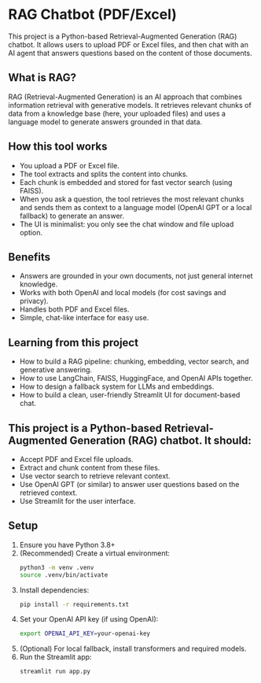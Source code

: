 
# RAG Chatbot (PDF/Excel)

This project is a Python-based Retrieval-Augmented Generation (RAG) chatbot. It allows users to upload PDF or Excel files, and then chat with an AI agent that answers questions based on the content of those documents.

## What is RAG?
RAG (Retrieval-Augmented Generation) is an AI approach that combines information retrieval with generative models. It retrieves relevant chunks of data from a knowledge base (here, your uploaded files) and uses a language model to generate answers grounded in that data.

## How this tool works
- You upload a PDF or Excel file.
- The tool extracts and splits the content into chunks.
- Each chunk is embedded and stored for fast vector search (using FAISS).
- When you ask a question, the tool retrieves the most relevant chunks and sends them as context to a language model (OpenAI GPT or a local fallback) to generate an answer.
- The UI is minimalist: you only see the chat window and file upload option.

## Benefits
- Answers are grounded in your own documents, not just general internet knowledge.
- Works with both OpenAI and local models (for cost savings and privacy).
- Handles both PDF and Excel files.
- Simple, chat-like interface for easy use.

## Learning from this project
- How to build a RAG pipeline: chunking, embedding, vector search, and generative answering.
- How to use LangChain, FAISS, HuggingFace, and OpenAI APIs together.
- How to design a fallback system for LLMs and embeddings.
- How to build a clean, user-friendly Streamlit UI for document-based chat.

## This project is a Python-based Retrieval-Augmented Generation (RAG) chatbot. It should:

- Accept PDF and Excel file uploads.
- Extract and chunk content from these files.
- Use vector search to retrieve relevant context.
- Use OpenAI GPT (or similar) to answer user questions based on the retrieved context.
- Use Streamlit for the user interface.

## Setup
1. Ensure you have Python 3.8+
2. (Recommended) Create a virtual environment:
   ```bash
   python3 -m venv .venv
   source .venv/bin/activate
   ```
3. Install dependencies:
   ```bash
   pip install -r requirements.txt
   ```
4. Set your OpenAI API key (if using OpenAI):
   ```bash
   export OPENAI_API_KEY=your-openai-key
   ```
5. (Optional) For local fallback, install transformers and required models.
6. Run the Streamlit app:
   ```bash
   streamlit run app.py
   ```
